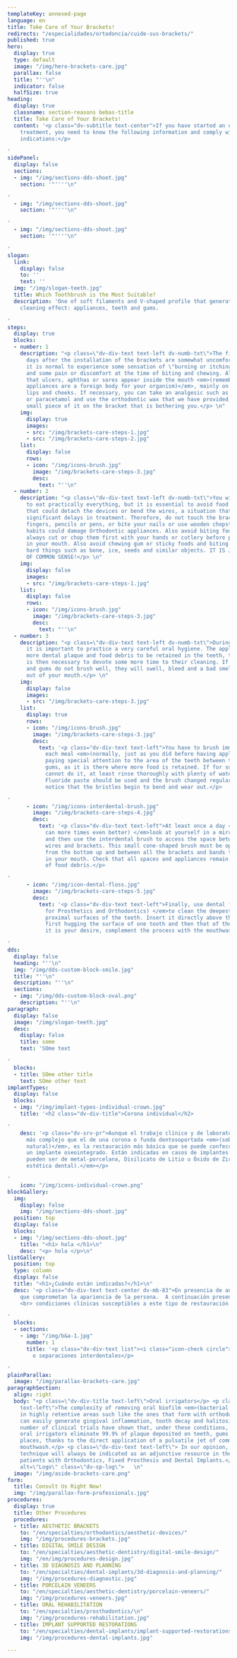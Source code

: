 ```yaml
---
templateKey: annexed-page
language: en
title: Take Care of Your Brackets!
redirects: "/especialidades/ortodoncia/cuide-sus-brackets/"
published: true
hero:
  display: true
  type: default
  image: "/img/hero-brackets-care.jpg"
  parallax: false
  title: "''\n"
  indicator: false
  halfSize: true
heading:
  display: true
  classname: section-reasons bebas-title
  title: Take Care of Your Brackets!
  content: '<p class="dv-subtitle text-center">If you have started an orthodontic
    treatment, you need to know the following information and comply with these simple
    indications:</p>

'
sidePanel:
  display: false
  sections:
  - img: "/img/sections-dds-shoot.jpg"
    section: '"''''\n"

'
  - img: "/img/sections-dds-shoot.jpg"
    section: '"''''\n"

'
  - img: "/img/sections-dds-shoot.jpg"
    section: '"''''\n"

'
slogan:
  link:
    display: false
    to: ''
    text: ''
  img: "/img/slogan-teeth.jpg"
  title: Which Toothbrush is the Most Suitable?
  description: 'One of soft filaments and V-shaped profile that generates a triple
    cleaning effect: appliances, teeth and gums.

'
steps:
  display: true
  blocks:
  - number: 1
    description: "<p class=\"dv-div-text text-left dv-numb-txt\">The first 3 or 4
      days after the installation of the brackets are somewhat uncomfortable because
      it is normal to experience some sensation of \"burning or itching\" in the gums
      and some pain or discomfort at the time of biting and chewing. Also, it is possible
      that ulcers, aphthas or sores appear inside the mouth <em>(remember that the
      appliances are a foreign body for your organism)</em>, mainly on the tongue,
      lips and cheeks. If necessary, you can take an analgesic such as acetaminophen
      or paracetamol and use the orthodontic wax that we have provided, placing a
      small piece of it on the bracket that is bothering you.</p> \n"
    img:
      display: true
      images:
      - src: "/img/brackets-care-steps-1.jpg"
      - src: "/img/brackets-care-steps-2.jpg"
    list:
      display: false
      rows:
      - icon: "/img/icons-brush.jpg"
        image: "/img/brackets-care-steps-3.jpg"
        desc:
          text: "''\n"
  - number: 2
    description: "<p class=\"dv-div-text text-left dv-numb-txt\">You will be able
      to eat practically everything, but it is essential to avoid food and hard objects
      that could detach the devices or bend the wires, a situation that would cause
      significant delays in treatment. Therefore, do not touch the brackets with your
      fingers, pencils or pens, or bite your nails or use wooden chopsticks. All these
      habits could damage Orthodontic appliances. Also avoid biting foods directly,
      always cut or chop them first with your hands or cutlery before putting them
      in your mouth. Also avoid chewing gum or sticky foods and biting excessively
      hard things such as bone, ice, seeds and similar objects. IT IS JUST A MATTER
      OF COMMON SENSE!</p> \n"
    img:
      display: false
      images:
      - src: "/img/brackets-care-steps-1.jpg"
    list:
      display: false
      rows:
      - icon: "/img/icons-brush.jpg"
        image: "/img/brackets-care-steps-3.jpg"
        desc:
          text: "''\n"
  - number: 3
    description: "<p class=\"dv-div-text text-left dv-numb-txt\">During the treatment
      it is important to practice a very careful oral hygiene. The appliances cause
      more dental plaque and food debris to be retained in the teeth, therefore it
      is then necessary to devote some more time to their cleaning. If your teeth
      and gums do not brush well, they will swell, bleed and a bad smell will come
      out of your mouth.</p> \n"
    img:
      display: false
      images:
      - src: "/img/brackets-care-steps-3.jpg"
    list:
      display: true
      rows:
      - icon: "/img/icons-brush.jpg"
        image: "/img/brackets-care-steps-3.jpg"
        desc:
          text: '<p class="dv-div-text text-left">You have to brush immediately after
            each meal <em>(normally, just as you did before having appliances)</em>,
            paying special attention to the area of the teeth between the braces and
            gums, as it is there where more food is retained. If for some reason you
            cannot do it, at least rinse thoroughly with plenty of water or mouthwash.
            Fluoride paste should be used and the brush changed regularly, when you
            notice that the bristles begin to bend and wear out.</p>

'
      - icon: "/img/icons-interdental-brush.jpg"
        image: "/img/brackets-care-steps-4.jpg"
        desc:
          text: '<p class="dv-div-text text-left">At least once a day <em>(if you
            can more times even better) </em>look at yourself in a mirror after brushing
            and then use the interdental brush to access the space between teeth,
            wires and brackets. This small cone-shaped brush must be operated vertically,
            from the bottom up and between all the brackets and bands that you have
            in your mouth. Check that all spaces and appliances remain clean and free
            of food debris.</p>

'
      - icon: "/img/icon-dental-floss.jpg"
        image: "/img/brackets-care-steps-5.jpg"
        desc:
          text: '<p class="dv-div-text text-left">Finally, use dental floss <em>(Special
            for Prosthetics and Orthodontics) </em>to clean the deepest areas of the
            proximal surfaces of the teeth. Insert it directly above the wire arch,
            first hugging the surface of one tooth and then that of the other. If
            it is your desire, complement the process with the mouthwash of your choice.</p>

'
dds:
  display: false
  heading: "''\n"
  img: "/img/dds-custom-block-smile.jpg"
  title: "''\n"
  description: "''\n"
  sections:
  - img: "/img/dds-custom-block-oval.png"
    description: "''\n"
paragraph:
  display: false
  image: "/img/slogan-teeth.jpg"
  desc:
    display: false
    title: some
    text: 'SOme text

'
  blocks:
  - title: SOme other title
    text: SOme other text
implantTypes:
  display: false
  blocks:
  - img: "/img/implant-types-individual-crown.jpg"
    title: '<h2 class="dv-div-title">Corona individual</h2>

'
    desc: '<p class="dv-srv-pr">Aunque el trabajo clínico y de laboratorio es mucho
      más complejo que el de una corona o funda dentosoportada <em>(sobre un diente
      natural)</em>, es la restauración más básica que se puede confeccionar sobre
      un implante oseointegrado. Están indicadas en casos de implantes unitarios y
      pueden ser de metal-porcelana, Disilicato de Litio u Óxido de Zirconio <em>(alta
      estética dental).</em></p>

'
    icon: "/img/icons-individual-crown.png"
blockGallery:
  img:
    display: false
    img: "/img/sections-dds-shoot.jpg"
  position: top
  display: false
  blocks:
  - img: "/img/sections-dds-shoot.jpg"
    title: "<h1> hola </h1>\n"
    desc: "<p> hola </p>\n"
listGallery:
  position: top
  type: column
  display: false
  title: "<h1>¿Cuándo están indicadas?</h1>\n"
  desc: '<p class="dv-div-text text-center dv-mb-83">En presencia de anomalías estéticas
    que comprometan la apariencia de la persona.  A continuación presentamos diversas
    <br> condiciones clínicas susceptibles a este tipo de restauración dental:</p>

'
  blocks:
  - sections:
    - img: "/img/b&a-1.jpg"
      number: 1
      title: '<p class="dv-div-text list"><i class="icon-check circle"></i>Diastemas
        o separaciones interdentales</p>

'
plainParallax:
  image: "/img/parallax-brackets-care.jpg"
paragraphSection:
  align: right
  body: "<p class=\"dv-div-title text-left\">Oral irrigators</p> <p class=\"dv-div-text
    text-left\">The complexity of removing oral biofilm <em>(bacterial plaque)</em>
    in highly retentive areas such like the ones that form with orthodontic appliances
    can easily generate gingival inflammation, tooth decay and halitosis. A large
    number of clinical trials have shown that, under these conditions, Waterpik<sup>®</sup>
    oral irrigators eliminate 99.9% of plaque deposited on teeth, gums and hard-to-reach
    places, thanks to the direct application of a pulsatile jet of common water or
    mouthwash.</p> <p class=\"dv-div-text text-left\"> In our opinion, the irrigation
    technique will always be indicated as an adjunctive resource in the hygiene of
    patients with Orthodontics, Fixed Prosthesis and Dental Implants.</p><img src=\"https://dentalvip.com.ve/wp-content/uploads/2018/09/cuide-sus-brackets-waterpik.jpg\"
    alt=\"Logo\" class=\"dv-sp-log\">   \n"
  image: "/img/aside-brackets-care.png"
form:
  title: Consult Us Right Now!
  img: "/img/parallax-form-professionals.jpg"
procedures:
  display: true
  title: Other Procedures
  procedures:
  - title: AESTHETIC BRACKETS
    to: "/en/specialties/orthodontics/aesthetic-devices/"
    img: "/img/procedures-brackets.jpg"
  - title: DIGITAL SMILE DESIGN
    to: "/en/specialties/aesthetic-dentistry/digital-smile-design/"
    img: "/en/img/procedures-design.jpg"
  - title: 3D DIAGNOSIS AND PLANNING
    to: "/en/specialties/dental-implants/3d-diagnosis-and-planning/"
    img: "/img/procedures-diagnostic.jpg"
  - title: PORCELAIN VENEERS
    to: "/en/specialties/aesthetic-dentistry/porcelain-veneers/"
    img: "/img/procedures-veneers.jpg"
  - title: ORAL REHABILITATION
    to: "/en/specialties/prosthodontics/\n"
    img: "/img/procedures-rehabilitation.jpg"
  - title: IMPLANT SUPPORTED RESTORATIONS
    to: "/en/specialties/dental-implants/implant-supported-restorations/"
    img: "/img/procedures-dental-implants.jpg"

---
```

